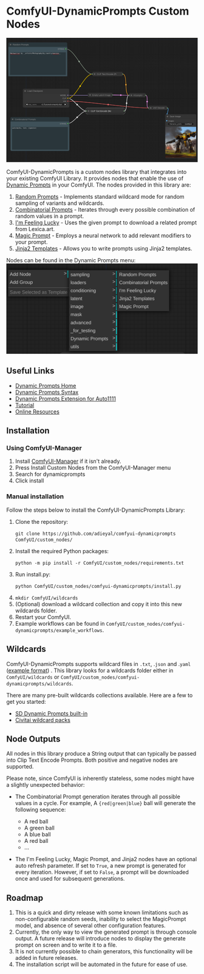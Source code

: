 # ComfyUI-DynamicPrompts Custom Nodes

<img src="images/example.png"/>

ComfyUI-DynamicPrompts is a custom nodes library that integrates into your existing ComfyUI Library. It provides nodes that enable the use of [Dynamic Prompts](https://github.com/adieyal/dynamicprompts) in your ComfyUI. The nodes provided in this library are:

1. [Random Prompts](link_to_doc) - Implements standard wildcard mode for random sampling of variants and wildcards.
2. [Combinatorial Prompts](https://github.com/adieyal/sd-dynamic-prompts/blob/main/docs/SYNTAX.md#combinatorial-sampler) - Iterates through every possible combination of random values in a prompt.
3. [I'm Feeling Lucky](https://github.com/adieyal/dynamicprompts#im-feeling-lucky) - Uses the given prompt to download a related prompt from Lexica.art.
4. [Magic Prompt](https://github.com/adieyal/dynamicprompts#magic-prompt) - Employs a neural network to add relevant modifiers to your prompt.
5. [Jinja2 Templates](https://github.com/adieyal/dynamicprompts#jinja2-templates) - Allows you to write prompts using Jinja2 templates.

Nodes can be found in the Dynamic Prompts menu:
<img src="images/menu.png"/>

## Useful Links
* [Dynamic Prompts Home](https://github.com/adieyal/dynamicprompts)
* [Dynamic Prompts Syntax](https://github.com/adieyal/sd-dynamic-prompts/blob/main/docs/SYNTAX.md)
* [Dynamic Prompts Extension for Auto1111](https://github.com/adieyal/sd-dynamic-prompts)
* [Tutorial](https://github.com/adieyal/sd-dynamic-prompts/blob/main/docs/tutorial.md)
* [Online Resources](https://github.com/adieyal/sd-dynamic-prompts/blob/main/docs/resources.md)

## Installation

### Using ComfyUI-Manager
1. Install [ComfyUI-Manager](https://github.com/ltdrdata/ComfyUI-Manager) if it isn't already.
2. Press Install Custom Nodes from the ComfyUI-Manager menu
3. Search for dynamicprompts
4. Click install

### Manual installation

Follow the steps below to install the ComfyUI-DynamicPrompts Library:

1. Clone the repository:
   ```
   git clone https://github.com/adieyal/comfyui-dynamicprompts ComfyUI/custom_nodes/
   ```
2. Install the required Python packages:
   ```
   python -m pip install -r ComfyUI/custom_nodes/requirements.txt
   ```
3. Run install.py:
   ```
   python ComfyUI/custom_nodes/comfyui-dynamicprompts/install.py
   ```
4. `mkdir ComfyUI/wildcards`
5. (Optional) download a wildcard collection and copy it into this new wildcards folder.
6. Restart your ComfyUI.
7. Example workflows can be found in `ComfyUI/custom_nodes/comfyui-dynamicprompts/example_workflows`.

## Wildcards
ComfyUI-DynamicPrompts supports wildcard files in `.txt`, .`json` and .`yaml` ([example format](https://github.com/adieyal/sd-dynamic-prompts/blob/main/collections/publicprompts.yaml)) . This library looks for a wildcards folder either in `ComfyUI/wildcards` or `ComfyUI/custom_nodes/comfyui-dynamicprompts/wildcards`.

There are many pre-built wildcards collections available. Here are a few to get you started:
* [SD Dynamic Prompts built-in](https://github.com/adieyal/sd-dynamic-prompts/tree/main/collections)
* [Civitai wildcard packs](https://github.com/adieyal/sd-dynamic-prompts/blob/main/docs/resources.md#wildcard-packs)


## Node Outputs

All nodes in this library produce a String output that can typically be passed into Clip Text Encode Prompts. Both positive and negative nodes are supported.

Please note, since ComfyUI is inherently stateless, some nodes might have a slightly unexpected behavior:

- The Combinatorial Prompt generation iterates through all possible values in a cycle. For example, A `{red|green|blue}` ball will generate the following sequence:
  - A red ball
  - A green ball
  - A blue ball
  - A red ball
  - ...

- The I'm Feeling Lucky, Magic Prompt, and Jinja2 nodes have an optional auto refresh parameter. If set to `True`, a new prompt is generated for every iteration. However, if set to `False`, a prompt will be downloaded once and used for subsequent generations.

## Roadmap

1. This is a quick and dirty release with some known limitations such as non-configurable random seeds, inability to select the MagicPrompt model, and absence of several other configuration features.
2. Currently, the only way to view the generated prompt is through console output. A future release will introduce nodes to display the generate prompt on screen and to write it to a file.
3. It is not currently possible to chain generators, this functionality will be added in future releases.
5. The installation script will be  automated in the future for ease of use.

